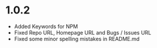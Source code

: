 # 1.0.2

- Added Keywords for NPM
- Fixed Repo URL, Homepage URL and Bugs / Issues URL
- Fixed some minor spelling mistakes in README.md
